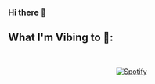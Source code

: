 ### Hi there 👋
## What I'm Vibing to 🎵:

&nbsp;<div align="center">
  [![Spotify](https://spotify-status-qkh4z4dxj-aryan-pandits-projects-fdc81746.vercel.app/api/spotify?background_color=0d1117&border_color=ffffff)](https://open.spotify.com/user/313lguacxvx77i5fu7w4mat4x4p4)
</div>
